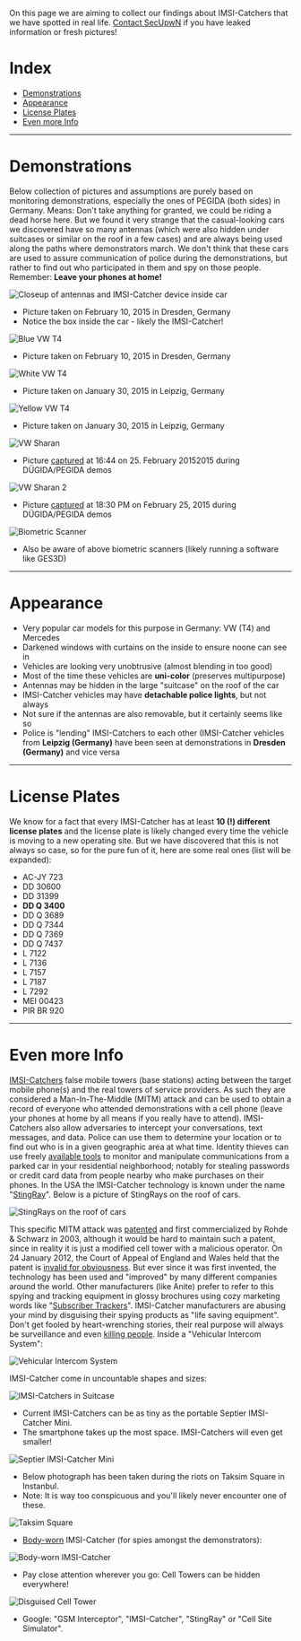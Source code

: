 On this page we are aiming to collect our findings about IMSI-Catchers that we have spotted in real life. [Contact SecUpwN](https://github.com/SecUpwN/Android-IMSI-Catcher-Detector/wiki/Contact) if you have leaked information or fresh pictures!

# Index

* [Demonstrations](https://github.com/SecUpwN/Android-IMSI-Catcher-Detector/wiki/Unmasked-Spies#demonstrations)
* [Appearance](https://github.com/SecUpwN/Android-IMSI-Catcher-Detector/wiki/Unmasked-Spies#appearance)
* [License Plates](https://github.com/SecUpwN/Android-IMSI-Catcher-Detector/wiki/Unmasked-Spies#license-plates)
* [Even more Info](https://github.com/SecUpwN/Android-IMSI-Catcher-Detector/wiki/Unmasked-Spies#even-more-info)

---

# Demonstrations

Below collection of pictures and assumptions are purely based on monitoring demonstrations, especially the ones of PEGIDA (both sides) in Germany. Means: Don't take anything for granted, we could be riding a dead horse here. But we found it very strange that the casual-looking cars we discovered have so many antennas (which were also hidden under suitcases or similar on the roof in a few cases) and are always being used along the paths where demonstrators march. We don't think that these cars are used to assure communication of police during the demonstrations, but rather to find out who participated in them and spy on those people. Remember: **Leave your phones at home!**

![Closeup of antennas and IMSI-Catcher device inside car](https://spideroak.com/share/IFEU2U2JINCA/GitHub/home/SecUpwN/SpiderOak/DOCUMENTATION/IMSI-Catchers/IMSI-Catcher_Antennas.jpg)

* Picture taken on February 10, 2015 in Dresden, Germany
* Notice the box inside the car - likely the IMSI-Catcher!

![Blue VW T4](https://spideroak.com/share/IFEU2U2JINCA/GitHub/home/SecUpwN/SpiderOak/DOCUMENTATION/IMSI-Catchers/IMSI-Catcher_Blue.jpg)

* Picture taken on February 10, 2015 in Dresden, Germany

![White VW T4](https://spideroak.com/share/IFEU2U2JINCA/GitHub/home/SecUpwN/SpiderOak/DOCUMENTATION/IMSI-Catchers/IMSI-Catcher_White.jpg)

* Picture taken on January 30, 2015 in Leipzig, Germany

![Yellow VW T4](https://spideroak.com/share/IFEU2U2JINCA/GitHub/home/SecUpwN/SpiderOak/DOCUMENTATION/IMSI-Catchers/IMSI-Catcher_Yellow.jpg)

* Picture taken on January 30, 2015 in Leipzig, Germany

![VW Sharan](https://spideroak.com/share/IFEU2U2JINCA/GitHub/home/SecUpwN/SpiderOak/DOCUMENTATION/IMSI-Catchers/IMSI-Catcher_VW_Sharan.jpg)

* Picture [captured](https://twitter.com/fibre2342/status/570625467579043840) at 16:44 on 25. February 20152015 during DÜGIDA/PEGIDA demos

![VW Sharan 2](https://spideroak.com/share/IFEU2U2JINCA/GitHub/home/SecUpwN/SpiderOak/DOCUMENTATION/IMSI-Catchers/IMSI-Catcher_VW_Sharan2.jpg)

* Picture [captured](https://twitter.com/Atari_MegaSTe/status/570625936204427264) at 18:30 PM on February 25, 2015 during DÜGIDA/PEGIDA demos

![Biometric Scanner](https://spideroak.com/share/IFEU2U2JINCA/GitHub/home/SecUpwN/SpiderOak/DOCUMENTATION/IMSI-Catchers/Biometric_Scanner.jpg)

* Also be aware of above biometric scanners (likely running a software like GES3D)

---

# Appearance

* Very popular car models for this purpose in Germany: VW (T4) and Mercedes
* Darkened windows with curtains on the inside to ensure noone can see in
* Vehicles are looking very unobtrusive (almost blending in too good)
* Most of the time these vehicles are **uni-color** (preserves multipurpose)
* Antennas may be hidden in the large "suitcase" on the roof of the car
* IMSI-Catcher vehicles may have **detachable police lights**, but not always
* Not sure if the antennas are also removable, but it certainly seems like so
* Police is "lending" IMSI-Catchers to each other (IMSI-Catcher vehicles from **Leipzig (Germany)** have been seen at demonstrations in **Dresden (Germany)** and vice versa

---

# License Plates

We know for a fact that every IMSI-Catcher has at least **10 (!) different license plates** and the license plate is likely changed every time the vehicle is moving to a new operating site. But we have discovered that this is not always so case, so for the pure fun of it, here are some real ones (list will be expanded):

* AC-JY 723
* DD 30600
* DD 31399
* **DD Q 3400**
* DD Q 3689
* DD Q 7344
* DD Q 7369
* DD Q 7437
* L 7122
* L 7136
* L 7157
* L 7187
* L 7292
* MEI 00423
* PIR BR 920

---

# Even more Info

[IMSI-Catchers](https://en.wikipedia.org/wiki/IMSI-catcher) false mobile towers (base stations) acting between the target mobile phone(s) and the real towers of service providers. As such they are considered a Man-In-The-Middle (MITM) attack and can be used to obtain a record of everyone who attended demonstrations with a cell phone (leave your phones at home by all means if you really have to attend). IMSI-Catchers also allow adversaries to intercept your conversations, text messages, and data. Police can use them to determine your location or to find out who is in a given geographic area at what time. Identity thieves can use freely [available tools](http://www.nsaplayset.org/) to monitor and manipulate communications from a parked car in your residential neighborhood; notably for stealing passwords or credit card data from people nearby who make purchases on their phones. In the USA the IMSI-Catcher technology is known under the name "[StingRay](https://en.wikipedia.org/wiki/Stingray_phone_tracker)". Below is a picture of StingRays on the roof of cars.

![StingRays on the roof of cars](https://spideroak.com/share/IFEU2U2JINCA/GitHub/home/SecUpwN/SpiderOak/DOCUMENTATION/IMSI-Catchers/StingRays.jpg)

This specific MITM attack was [patented](https://spideroak.com/share/IFEU2U2JINCA/GitHub/home/SecUpwN/SpiderOak/PAPERS/Technical/%5BGER%5D-Eavesdropping_Method_Patent.pdf) and first commercialized by Rohde & Schwarz in 2003, although it would be hard to maintain such a patent, since in reality it is just a modified cell tower with a malicious operator. On 24 January 2012, the Court of Appeal of England and Wales held that the patent is [invalid for obviousness](https://spideroak.com/share/IFEU2U2JINCA/GitHub/home/SecUpwN/SpiderOak/PAPERS/Technical/%5BENG%5D-Judgment_Invalid_R%26S_Patent.pdf). But ever since it was first invented, the technology has been used and "improved" by many different companies around the world. Other manufacturers (like Anite) prefer to refer to this spying and tracking equipment in glossy brochures using cozy marketing words like "[Subscriber Trackers](https://spideroak.com/share/IFEU2U2JINCA/GitHub/home/SecUpwN/SpiderOak/PAPERS/SysInfos/%5BENG%5D-Triton_Surveillance_Brochure.pdf)". IMSI-Catcher manufacturers are abusing your mind by disguising their spying products as "life saving equipment". Don't get fooled by heart-wrenching stories, their real purpose will always be surveillance and even [killing people](https://firstlook.org/theintercept/2014/02/10/the-nsas-secret-role/). Inside a "Vehicular Intercom System":

![Vehicular Intercom System](https://spideroak.com/share/IFEU2U2JINCA/GitHub/home/SecUpwN/SpiderOak/DOCUMENTATION/IMSI-Catchers/VehicularIntercomSystem.jpg)

IMSI-Catcher come in uncountable shapes and sizes:

![IMSI-Catchers in Suitcase](https://spideroak.com/share/IFEU2U2JINCA/GitHub/home/SecUpwN/SpiderOak/DOCUMENTATION/IMSI-Catchers/IMSI-Catchers.png)

* Current IMSI-Catchers can be as tiny as the portable Septier IMSI-Catcher Mini.
* The smartphone takes up the most space. IMSI-Catchers will even get smaller!

![Septier IMSI-Catcher Mini](https://spideroak.com/share/IFEU2U2JINCA/GitHub/home/SecUpwN/SpiderOak/DOCUMENTATION/IMSI-Catchers/IMSI-Catcher_Mini.png)

* Below photograph has been taken during the riots on Taksim Square in Instanbul.
* Note: It is way too conspicuous and you'll likely never encounter one of these.

![Taksim Square](https://spideroak.com/share/IFEU2U2JINCA/GitHub/home/SecUpwN/SpiderOak/DOCUMENTATION/IMSI-Catchers/IMSI-Catcher_TaksimSquare.jpg)

* [Body-worn](http://arstechnica.com/security/2013/09/01/the-body-worn-imsi-catcher-for-all-your-covert-phone-snooping-needs/) IMSI-Catcher (for spies amongst the demonstrators):

![Body-worn IMSI-Catcher](https://spideroak.com/share/IFEU2U2JINCA/GitHub/home/SecUpwN/SpiderOak/DOCUMENTATION/IMSI-Catchers/IMSI-Catcher_Body.jpg)

* Pay close attention wherever you go: Cell Towers can be hidden everywhere!

![Disguised Cell Tower](https://spideroak.com/share/IFEU2U2JINCA/GitHub/home/SecUpwN/SpiderOak/DOCUMENTATION/IMSI-Catchers/DisguisedCellTower.jpg)

* Google: "GSM Interceptor", "IMSI-Catcher", "StingRay" or "Cell Site Simulator".